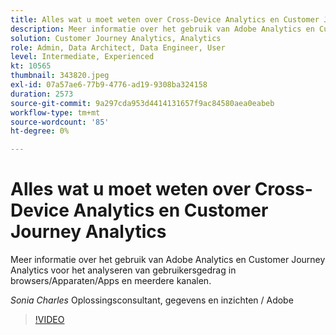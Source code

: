 ```yaml
---
title: Alles wat u moet weten over Cross-Device Analytics en Customer Journey Analytics
description: Meer informatie over het gebruik van Adobe Analytics en Customer Journey Analytics voor het analyseren van gebruikersgedrag in browsers/Apparaten/Apps en meerdere kanalen.
solution: Customer Journey Analytics, Analytics
role: Admin, Data Architect, Data Engineer, User
level: Intermediate, Experienced
kt: 10565
thumbnail: 343820.jpeg
exl-id: 07a57ae6-77b9-4776-ad19-9308ba324158
duration: 2573
source-git-commit: 9a297cda953d4414131657f9ac84580aea0eabeb
workflow-type: tm+mt
source-wordcount: '85'
ht-degree: 0%

---
```


# Alles wat u moet weten over Cross-Device Analytics en Customer Journey Analytics

Meer informatie over het gebruik van Adobe Analytics en Customer Journey Analytics voor het analyseren van gebruikersgedrag in browsers/Apparaten/Apps en meerdere kanalen.

*Sonia Charles* Oplossingsconsultant, gegevens en inzichten / Adobe

>[!VIDEO](https://video.tv.adobe.com/v/343820/?quality=12&learn=on)
